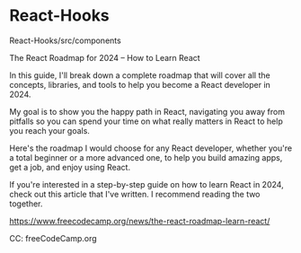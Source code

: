 # React-Hooks

React-Hooks/src/components

The React Roadmap for 2024 – How to Learn React

In this guide, I'll break down a complete roadmap that will cover all the concepts, libraries, and tools to help you become a React developer in 2024.

My goal is to show you the happy path in React, navigating you away from pitfalls so you can spend your time on what really matters in React to help you reach your goals.

Here's the roadmap I would choose for any React developer, whether you're a total beginner or a more advanced one, to help you build amazing apps, get a job, and enjoy using React.

If you're interested in a step-by-step guide on how to learn React in 2024, check out this article that I've written. I recommend reading the two together.

https://www.freecodecamp.org/news/the-react-roadmap-learn-react/

CC: freeCodeCamp.org
